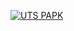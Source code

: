 [![UTS PAPK](https://res.cloudinary.com/marcomontalbano/image/upload/v1637733764/video_to_markdown/images/youtube--0rmIZpOdoQM-c05b58ac6eb4c4700831b2b3070cd403.jpg)](https://youtu.be/0rmIZpOdoQM "UTS PAPK")